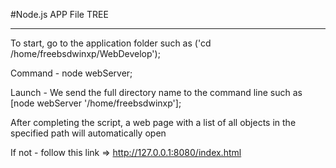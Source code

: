 #Node.js APP File TREE
___________________________________________________________________________________

To start, go to the application folder such as ('cd /home/freebsdwinxp/WebDevelop');

Command - node webServer;

Launch - We send the full directory name to the command line such as [node webServer '/home/freebsdwinxp'];

After completing the script, a web page with a list of all objects in the specified path will automatically open

Іf not - follow this link => http://127.0.0.1:8080/index.html